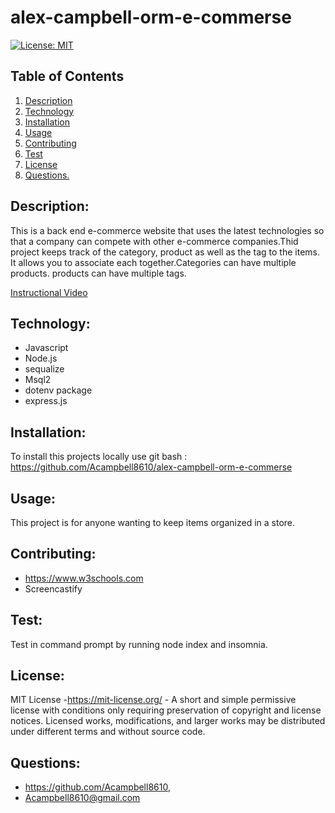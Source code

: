 # alex-campbell-orm-e-commerse


[![License: MIT](https://img.shields.io/badge/License-MIT-success.svg)](https://mit-license.org/)

## Table of Contents
1. [Description](#Description)
2. [Technology](#Technology)
3. [Installation](#Installation)
4. [Usage](#Usage)
5. [Contributing](#Contributing)
6. [Test](#Test)
7. [License](#License)
8. [ Questions. ](#Questions)


## Description:

This is a back end e-commerce website that uses the latest technologies
so that a company can compete with other e-commerce companies.Thid project keeps track of the category, product as well as the tag to the items. It allows you to associate each together.Categories can have multiple products. products can have multiple tags.

[Instructional Video](https://www.youtube.com/watch?v=wWWUzoZ01EU)

## Technology:
* Javascript
* Node.js
* sequalize
* Msql2
* dotenv package
* express.js

## Installation:

To install this projects locally use git bash :
https://github.com/Acampbell8610/alex-campbell-orm-e-commerse

## Usage:

This project is for anyone wanting to keep items organized in a store.

## Contributing: 

- https://www.w3schools.com
- Screencastify

## Test:

Test in command prompt by running node index and insomnia.

## License:

MIT License -https://mit-license.org/ - A short and simple permissive license with conditions only requiring preservation of copyright and license notices. Licensed works, modifications, and larger works may be distributed under different terms and without source code.


## Questions:

* https://github.com/Acampbell8610, 
* Acampbell8610@gmail.com